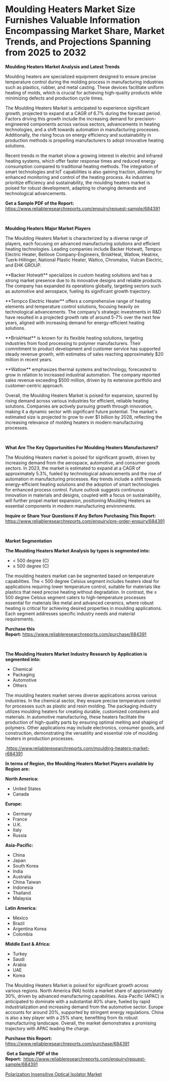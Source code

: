 <p><h1>Moulding Heaters Market Size Furnishes Valuable Information Encompassing Market Share, Market Trends, and Projections Spanning from 2025 to 2032</h1></p><p><strong>Moulding Heaters Market Analysis and Latest Trends</strong></p>
<p><p>Moulding heaters are specialized equipment designed to ensure precise temperature control during the molding process in manufacturing industries such as plastics, rubber, and metal casting. These devices facilitate uniform heating of molds, which is crucial for achieving high-quality products while minimizing defects and production cycle times. </p><p>The Moulding Heaters Market is anticipated to experience significant growth, projected to expand at a CAGR of 6.7% during the forecast period. Factors driving this growth include the increasing demand for precision-engineered components across various sectors, advancements in heating technologies, and a shift towards automation in manufacturing processes. Additionally, the rising focus on energy efficiency and sustainability in production methods is propelling manufacturers to adopt innovative heating solutions.</p><p>Recent trends in the market show a growing interest in electric and infrared heating systems, which offer faster response times and reduced energy consumption compared to traditional heating methods. The integration of smart technologies and IoT capabilities is also gaining traction, allowing for enhanced monitoring and control of the heating process. As industries prioritize efficiency and sustainability, the moulding heaters market is poised for robust development, adapting to changing demands and technological advancements.</p></p>
<p><strong>Get a Sample PDF of the Report:&nbsp;</strong> <a href="https://www.reliableresearchreports.com/enquiry/request-sample/684391?utm_campaign=2102&utm_medium=2&utm_source=Github&utm_content=ia&utm_term=15022025&utm_id=moulding-heaters">https://www.reliableresearchreports.com/enquiry/request-sample/684391</a></p>
<p>&nbsp;</p>
<p><strong>Moulding Heaters Major Market Players</strong></p>
<p><p>The Moulding Heaters Market is characterized by a diverse range of players, each focusing on advanced manufacturing solutions and efficient heating technologies. Leading companies include Backer Hotwatt, Tempco Electric Heater, Belilove Company-Engineers, BriskHeat, Watlow, Heatrex, Tuerk-Hillinger, National Plastic Heater, Wattco, Chromalox, Vulcan Electric, and EHK GROUP.</p><p>**Backer Hotwatt** specializes in custom heating solutions and has a strong market presence due to its innovative designs and reliable products. The company has expanded its operations globally, targeting sectors such as automotive and aerospace, fueling its significant growth trajectory.</p><p>**Tempco Electric Heater** offers a comprehensive range of heating elements and temperature control solutions, focusing heavily on technological advancements. The company's strategic investments in R&D have resulted in a projected growth rate of around 5-7% over the next few years, aligned with increasing demand for energy-efficient heating solutions.</p><p>**BriskHeat** is known for its flexible heating solutions, targeting industries from food processing to polymer manufacturers. Their commitment to product development and customer service has supported steady revenue growth, with estimates of sales reaching approximately $20 million in recent years.</p><p>**Watlow** emphasizes thermal systems and technology, forecasted to grow in relation to increased industrial automation. The company reported sales revenue exceeding $500 million, driven by its extensive portfolio and customer-centric approach.</p><p>Overall, the Moulding Heaters Market is poised for expansion, spurred by rising demand across various industries for efficient, reliable heating solutions. Companies are actively pursuing growth through innovation, making it a dynamic sector with significant future potential. The market's estimated size is projected to grow to over $1 billion by 2028, reflecting the increasing relevance of molding heaters in modern manufacturing processes.</p></p>
<p>&nbsp;</p>
<p><strong>What Are The Key Opportunities For Moulding Heaters Manufacturers?</strong></p>
<p><p>The Moulding Heaters market is poised for significant growth, driven by increasing demand from the aerospace, automotive, and consumer goods sectors. In 2023, the market is estimated to expand at a CAGR of approximately 5.3%, fueled by technological advancements and the rise of automation in manufacturing processes. Key trends include a shift towards energy-efficient heating solutions and the adoption of smart technologies for enhanced process control. Future outlook suggests continuous innovation in materials and designs, coupled with a focus on sustainability, will further propel market expansion, positioning Moulding Heaters as essential components in modern manufacturing environments.</p></p>
<p><strong>Inquire or Share Your Questions If Any Before Purchasing This Report:</strong> <a href="https://www.reliableresearchreports.com/enquiry/pre-order-enquiry/684391?utm_campaign=2102&utm_medium=2&utm_source=Github&utm_content=ia&utm_term=15022025&utm_id=moulding-heaters">https://www.reliableresearchreports.com/enquiry/pre-order-enquiry/684391</a></p>
<p>&nbsp;</p>
<p><strong>Market Segmentation</strong></p>
<p><strong>The Moulding Heaters Market Analysis by types is segmented into:</strong></p>
<p><ul><li>< 500 degree (C)</li><li>≥ 500 degree (C)</li></ul></p>
<p><p>The moulding heaters market can be segmented based on temperature capabilities. The < 500 degree Celsius segment includes heaters ideal for applications requiring lower temperature control, suitable for materials like plastics that need precise heating without degradation. In contrast, the ≥ 500 degree Celsius segment caters to high-temperature processes essential for materials like metal and advanced ceramics, where robust heating is critical for achieving desired properties in moulding applications. Each segment addresses specific industry needs and material requirements.</p></p>
<p><strong>Purchase this Report:&nbsp;</strong><a href="https://www.reliableresearchreports.com/purchase/684391?utm_campaign=2102&utm_medium=2&utm_source=Github&utm_content=ia&utm_term=15022025&utm_id=moulding-heaters">https://www.reliableresearchreports.com/purchase/684391</a></p>
<p>&nbsp;</p>
<p><strong>The Moulding Heaters Market Industry Research by Application is segmented into:</strong></p>
<p><ul><li>Chemical</li><li>Packaging</li><li>Automotive</li><li>Others</li></ul></p>
<p><p>The moulding heaters market serves diverse applications across various industries. In the chemical sector, they ensure precise temperature control for processes such as plastic and resin molding. The packaging industry utilizes moulding heaters for creating durable, customized containers and materials. In automotive manufacturing, these heaters facilitate the production of high-quality parts by ensuring optimal melting and shaping of polymers. Other applications may include electronics, consumer goods, and construction, demonstrating the versatility and essential role of moulding heaters in production processes.</p></p>
<p><a href="https://www.reliableresearchreports.com/moulding-heaters-market-r684391?utm_campaign=2102&utm_medium=2&utm_source=Github&utm_content=ia&utm_term=15022025&utm_id=moulding-heaters">&nbsp;https://www.reliableresearchreports.com/moulding-heaters-market-r684391</a></p>
<p><strong>In terms of Region, the Moulding Heaters Market Players available by Region are:</strong></p>
<p>
    <p> <strong> North America: </strong>
        <ul>
            <li>United States</li>
            <li>Canada</li>
        </ul>
        </p> 
    <p> <strong> Europe: </strong>
        <ul>
            <li>Germany</li>
            <li>France</li>
            <li>U.K.</li>
            <li>Italy</li>
            <li>Russia</li>
        </ul>
        </p> 
    <p> <strong> Asia-Pacific: </strong>
        <ul>
            <li>China</li>
            <li>Japan</li>
            <li>South Korea</li>
            <li>India</li>
            <li>Australia</li>
            <li>China Taiwan</li>
            <li>Indonesia</li>
            <li>Thailand</li>
            <li>Malaysia</li>
        </ul>
        </p> 
    <p> <strong> Latin America: </strong>
        <ul>
            <li>Mexico</li>
            <li>Brazil</li>
            <li>Argentina Korea</li>
            <li>Colombia</li>
        </ul>
        </p> 
    <p> <strong> Middle East & Africa: </strong>
        <ul>
            <li>Turkey</li>
            <li>Saudi</li>
            <li>Arabia</li>
            <li>UAE</li>
            <li>Korea</li>
        </ul>
    </p>
    </p>
<p><p>The Moulding Heaters Market is poised for significant growth across various regions. North America (NA) holds a market share of approximately 30%, driven by advanced manufacturing capabilities. Asia-Pacific (APAC) is anticipated to dominate with a substantial 40% share, fueled by rapid industrialization and increasing demand from the automotive sector. Europe accounts for around 20%, supported by stringent energy regulations. China is also a key player with a 25% share, benefiting from its robust manufacturing landscape. Overall, the market demonstrates a promising trajectory with APAC leading the charge.</p></p>
<p><strong>Purchase this Report: </strong><a href="https://www.reliableresearchreports.com/purchase/684391?utm_campaign=2102&utm_medium=2&utm_source=Github&utm_content=ia&utm_term=15022025&utm_id=moulding-heaters">https://www.reliableresearchreports.com/purchase/684391</a></p>
<p>&nbsp;<strong>Get a Sample PDF of the Report:&nbsp;&nbsp;</strong><a href="https://www.reliableresearchreports.com/enquiry/request-sample/684391?utm_campaign=2102&utm_medium=2&utm_source=Github&utm_content=ia&utm_term=15022025&utm_id=moulding-heaters">https://www.reliableresearchreports.com/enquiry/request-sample/684391</a></p>
<p><strong></strong></p>
<p><p><a href="https://github.com/ygfu6u/Market-Research-Report-List-1/blob/main/polarization-insensitive-optical-isolator-market.md?utm_campaign=2102&utm_medium=2&utm_source=Github&utm_content=ia&utm_term=15022025&utm_id=moulding-heaters">Polarization Insensitive Optical Isolator Market</a></p></p>